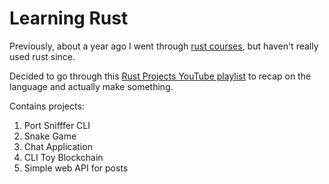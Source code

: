 # Learning Rust

Previously, about a year ago I went through [rust courses](https://github.com/daviskregers/learning-rust), but haven't really used rust since.

Decided to go through this [Rust Projects YouTube playlist](https://www.youtube.com/watch?v=-Jp7sabBCp4&list=PLJbE2Yu2zumDD5vy2BuSHvFZU0a6RDmgb) to recap on the language and actually make something.

Contains projects:
1. Port Snifffer CLI
2. Snake Game
3. Chat Application
4. CLI Toy Blockchain
5. Simple web API for posts
